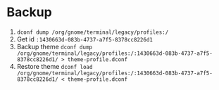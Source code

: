 # Backup
1. `dconf dump /org/gnome/terminal/legacy/profiles:/`
2. Get id `:1430663d-083b-4737-a7f5-8378cc8226d1`
3. Backup theme `dconf dump /org/gnome/terminal/legacy/profiles:/:1430663d-083b-4737-a7f5-8378cc8226d1/ > theme-profile.dconf`
4. Restore theme `dconf load /org/gnome/terminal/legacy/profiles:/:1430663d-083b-4737-a7f5-8378cc8226d1/ < theme-profile.dconf`
